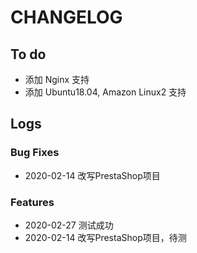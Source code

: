 # CHANGELOG

## To do

* 添加 Nginx 支持
* 添加 Ubuntu18.04, Amazon Linux2 支持

## Logs

### Bug Fixes

* 2020-02-14  改写PrestaShop项目

### Features

* 2020-02-27  测试成功
* 2020-02-14  改写PrestaShop项目，待测